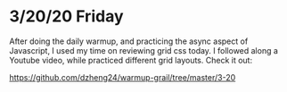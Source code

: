 # 3/20/20 Friday 

After doing the daily warmup, and practicing the async aspect of Javascript, I used my time on reviewing grid css today. I followed along a Youtube video, while practiced different grid layouts. Check it out: 

https://github.com/dzheng24/warmup-grail/tree/master/3-20


